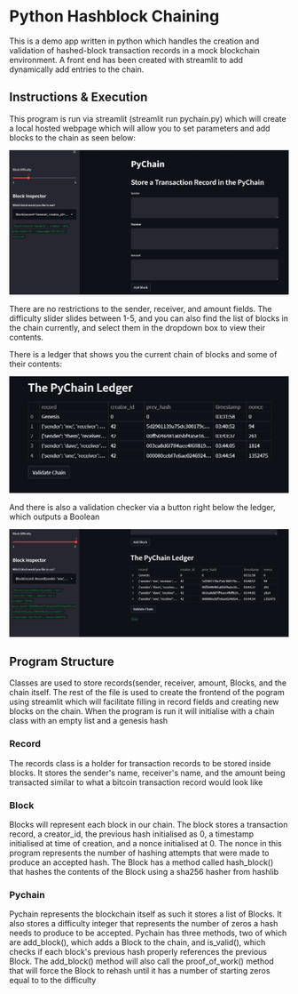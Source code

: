 # Python Hashblock Chaining

This is a demo app written in python which handles the creation and validation of hashed-block transaction records in a mock blockchain environment. A front end has been created with streamlit to add dynamically add entries to the chain.

## Instructions & Execution

This program is run via streamlit (streamlit run pychain.py) which will create a local hosted webpage which will allow you to set parameters and add blocks to the chain as seen below:

![](Images/User_Inputs.png)

There are no restrictions to the sender, receiver, and amount fields. The difficulty slider slides between 1-5, and you can also find the list of blocks in the chain currently, and select them in the dropdown box to view their contents.

There is a ledger that shows you the current chain of blocks and some of their contents:

![](Images/Ledger.png)

And there is also a validation checker via a button right below the ledger, which outputs a Boolean

![](Images/Validated_Chain.png)

## Program Structure

Classes are used to store records(sender, receiver, amount, Blocks, and the chain itself. The rest of the file is used to create the frontend of the pogram using streamlit which will facilitate filling in record fields and creating new blocks on the chain. When the program is run it will initialise with a chain class with an empty list and a genesis hash

### Record

The records class is a holder for transaction records to be stored inside blocks. It stores the sender's name, receiver's name, and the amount being transacted similar to what a bitcoin transaction record would look like

### Block

Blocks will represent each block in our chain. The block stores a transaction record, a creator_id, the previous hash initialised as 0, a timestamp initialised at time of creation, and a nonce initialised at 0. The nonce in this program represents the number of hashing attempts that were made to produce an accepted hash. The Block has a method called hash_block() that hashes the contents of the Block using a sha256 hasher from hashlib

### Pychain

Pychain represents the blockchain itself as such it stores a list of Blocks. It also stores a difficulty integer that represents the number of zeros a hash needs to produce to be accepted. Pychain has three methods, two of which are add_block(), which adds a Block to the chain, and is_valid(), which checks if each block's previous hash properly references the previous Block. The add_block() method will also call the proof_of_work() method that will force the Block to rehash until it has a number of starting zeros equal to to the difficulty